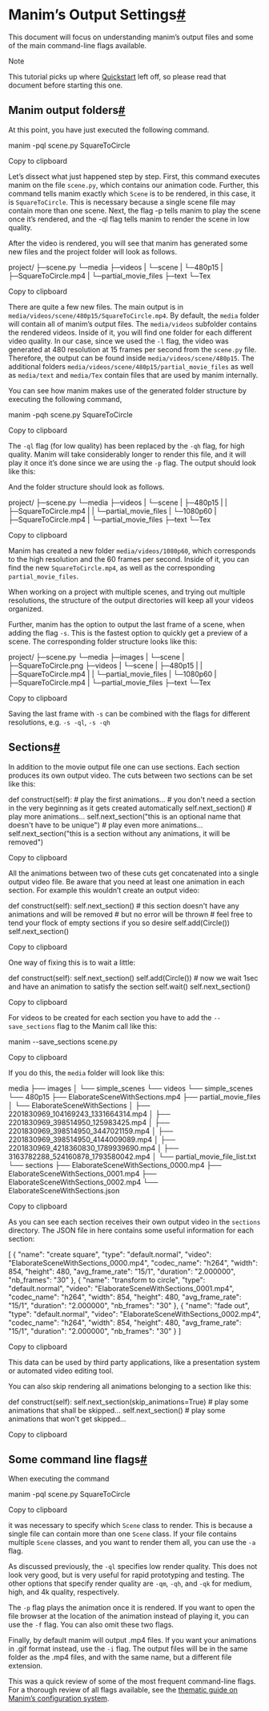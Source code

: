Manim’s Output Settings[#](#manim-s-output-settings "Permalink to this heading")
================================================================================

This document will focus on understanding manim’s output files and some of the main command-line flags available.

Note

This tutorial picks up where [Quickstart](quickstart.html) left off, so please read that document before starting this one.

Manim output folders[#](#manim-output-folders "Permalink to this heading")
--------------------------------------------------------------------------

At this point, you have just executed the following command.

manim -pql scene.py SquareToCircle

Copy to clipboard

Let’s dissect what just happened step by step. First, this command executes manim on the file `scene.py`, which contains our animation code. Further, this command tells manim exactly which `Scene` is to be rendered, in this case, it is `SquareToCircle`. This is necessary because a single scene file may contain more than one scene. Next, the flag -p tells manim to play the scene once it’s rendered, and the -ql flag tells manim to render the scene in low quality.

After the video is rendered, you will see that manim has generated some new files and the project folder will look as follows.

project/
├─scene.py
└─media
  ├─videos
  |  └─scene
  |     └─480p15
  |        ├─SquareToCircle.mp4
  |        └─partial\_movie\_files
  ├─text
  └─Tex

Copy to clipboard

There are quite a few new files. The main output is in `media/videos/scene/480p15/SquareToCircle.mp4`. By default, the `media` folder will contain all of manim’s output files. The `media/videos` subfolder contains the rendered videos. Inside of it, you will find one folder for each different video quality. In our case, since we used the `-l` flag, the video was generated at 480 resolution at 15 frames per second from the `scene.py` file. Therefore, the output can be found inside `media/videos/scene/480p15`. The additional folders `media/videos/scene/480p15/partial_movie_files` as well as `media/text` and `media/Tex` contain files that are used by manim internally.

You can see how manim makes use of the generated folder structure by executing the following command,

manim -pqh scene.py SquareToCircle

Copy to clipboard

The `-ql` flag (for low quality) has been replaced by the `-qh` flag, for high quality. Manim will take considerably longer to render this file, and it will play it once it’s done since we are using the `-p` flag. The output should look like this:

And the folder structure should look as follows.

project/
├─scene.py
└─media
  ├─videos
  | └─scene
  |   ├─480p15
  |   | ├─SquareToCircle.mp4
  |   | └─partial\_movie\_files
  |   └─1080p60
  |     ├─SquareToCircle.mp4
  |     └─partial\_movie\_files
  ├─text
  └─Tex

Copy to clipboard

Manim has created a new folder `media/videos/1080p60`, which corresponds to the high resolution and the 60 frames per second. Inside of it, you can find the new `SquareToCircle.mp4`, as well as the corresponding `partial_movie_files`.

When working on a project with multiple scenes, and trying out multiple resolutions, the structure of the output directories will keep all your videos organized.

Further, manim has the option to output the last frame of a scene, when adding the flag `-s`. This is the fastest option to quickly get a preview of a scene. The corresponding folder structure looks like this:

project/
├─scene.py
└─media
  ├─images
  | └─scene
  |   ├─SquareToCircle.png
  ├─videos
  | └─scene
  |   ├─480p15
  |   | ├─SquareToCircle.mp4
  |   | └─partial\_movie\_files
  |   └─1080p60
  |     ├─SquareToCircle.mp4
  |     └─partial\_movie\_files
  ├─text
  └─Tex

Copy to clipboard

Saving the last frame with `-s` can be combined with the flags for different resolutions, e.g. `-s -ql`, `-s -qh`

Sections[#](#sections "Permalink to this heading")
--------------------------------------------------

In addition to the movie output file one can use sections. Each section produces its own output video. The cuts between two sections can be set like this:

def construct(self):
    \# play the first animations...
    \# you don't need a section in the very beginning as it gets created automatically
    self.next_section()
    \# play more animations...
    self.next_section("this is an optional name that doesn't have to be unique")
    \# play even more animations...
    self.next_section("this is a section without any animations, it will be removed")

Copy to clipboard

All the animations between two of these cuts get concatenated into a single output video file. Be aware that you need at least one animation in each section. For example this wouldn’t create an output video:

def construct(self):
    self.next_section()
    \# this section doesn't have any animations and will be removed
    \# but no error will be thrown
    \# feel free to tend your flock of empty sections if you so desire
    self.add(Circle())
    self.next_section()

Copy to clipboard

One way of fixing this is to wait a little:

def construct(self):
    self.next_section()
    self.add(Circle())
    \# now we wait 1sec and have an animation to satisfy the section
    self.wait()
    self.next_section()

Copy to clipboard

For videos to be created for each section you have to add the `--save_sections` flag to the Manim call like this:

manim --save_sections scene.py

Copy to clipboard

If you do this, the `media` folder will look like this:

media
├── images
│   └── simple_scenes
└── videos
    └── simple_scenes
        └── 480p15
            ├── ElaborateSceneWithSections.mp4
            ├── partial\_movie\_files
            │   └── ElaborateSceneWithSections
            │       ├── 2201830969\_104169243\_1331664314.mp4
            │       ├── 2201830969\_398514950\_125983425.mp4
            │       ├── 2201830969\_398514950\_3447021159.mp4
            │       ├── 2201830969\_398514950\_4144009089.mp4
            │       ├── 2201830969\_4218360830\_1789939690.mp4
            │       ├── 3163782288\_524160878\_1793580042.mp4
            │       └── partial\_movie\_file_list.txt
            └── sections
                ├── ElaborateSceneWithSections_0000.mp4
                ├── ElaborateSceneWithSections_0001.mp4
                ├── ElaborateSceneWithSections_0002.mp4
                └── ElaborateSceneWithSections.json

Copy to clipboard

As you can see each section receives their own output video in the `sections` directory. The JSON file in here contains some useful information for each section:

\[
  {
  "name":  "create square",
  "type":  "default.normal",
  "video":  "ElaborateSceneWithSections_0000.mp4",
  "codec_name":  "h264",
  "width":  854,
  "height":  480,
  "avg\_frame\_rate":  "15/1",
  "duration":  "2.000000",
  "nb_frames":  "30"
  },
  {
  "name":  "transform to circle",
  "type":  "default.normal",
  "video":  "ElaborateSceneWithSections_0001.mp4",
  "codec_name":  "h264",
  "width":  854,
  "height":  480,
  "avg\_frame\_rate":  "15/1",
  "duration":  "2.000000",
  "nb_frames":  "30"
  },
  {
  "name":  "fade out",
  "type":  "default.normal",
  "video":  "ElaborateSceneWithSections_0002.mp4",
  "codec_name":  "h264",
  "width":  854,
  "height":  480,
  "avg\_frame\_rate":  "15/1",
  "duration":  "2.000000",
  "nb_frames":  "30"
  }
\]

Copy to clipboard

This data can be used by third party applications, like a presentation system or automated video editing tool.

You can also skip rendering all animations belonging to a section like this:

def construct(self):
    self.next_section(skip_animations=True)
    \# play some animations that shall be skipped...
    self.next_section()
    \# play some animations that won't get skipped...

Copy to clipboard

Some command line flags[#](#some-command-line-flags "Permalink to this heading")
--------------------------------------------------------------------------------

When executing the command

manim -pql scene.py SquareToCircle

Copy to clipboard

it was necessary to specify which `Scene` class to render. This is because a single file can contain more than one `Scene` class. If your file contains multiple `Scene` classes, and you want to render them all, you can use the `-a` flag.

As discussed previously, the `-ql` specifies low render quality. This does not look very good, but is very useful for rapid prototyping and testing. The other options that specify render quality are `-qm`, `-qh`, and `-qk` for medium, high, and 4k quality, respectively.

The `-p` flag plays the animation once it is rendered. If you want to open the file browser at the location of the animation instead of playing it, you can use the `-f` flag. You can also omit these two flags.

Finally, by default manim will output .mp4 files. If you want your animations in .gif format instead, use the `-i` flag. The output files will be in the same folder as the .mp4 files, and with the same name, but a different file extension.

This was a quick review of some of the most frequent command-line flags. For a thorough review of all flags available, see the [thematic guide on Manim’s configuration system](../guides/configuration.html).